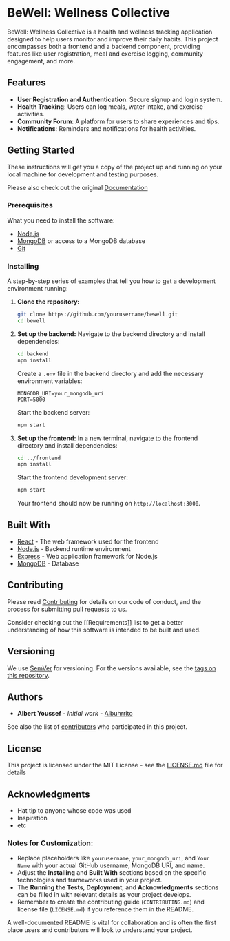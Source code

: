 # BeWell: Wellness Collective

BeWell: Wellness Collective is a health and wellness tracking application designed to help users monitor and improve their daily habits. This project encompasses both a frontend and a backend component, providing features like user registration, meal and exercise logging, community engagement, and more.

## Features

- **User Registration and Authentication**: Secure signup and login system.
- **Health Tracking**: Users can log meals, water intake, and exercise activities.
- **Community Forum**: A platform for users to share experiences and tips.
- **Notifications**: Reminders and notifications for health activities.

## Getting Started

These instructions will get you a copy of the project up and running on your local machine for development and testing purposes.

Please also check out the original [Documentation](Documentation.md)

### Prerequisites

What you need to install the software:

- [Node.js](https://nodejs.org/en/)
- [MongoDB](https://www.mongodb.com/try/download/community) or access to a MongoDB database
- [Git](https://git-scm.com/downloads)

### Installing

A step-by-step series of examples that tell you how to get a development environment running:

1. **Clone the repository:**
   ```sh
   git clone https://github.com/yourusername/bewell.git
   cd bewell
   ```

2. **Set up the backend:**
   Navigate to the backend directory and install dependencies:
   ```sh
   cd backend
   npm install
   ```
   Create a `.env` file in the backend directory and add the necessary environment variables:
   ```env
   MONGODB_URI=your_mongodb_uri
   PORT=5000
   ```

   Start the backend server:
   ```sh
   npm start
   ```

3. **Set up the frontend:**
   In a new terminal, navigate to the frontend directory and install dependencies:
   ```sh
   cd ../frontend
   npm install
   ```

   Start the frontend development server:
   ```sh
   npm start
   ```

   Your frontend should now be running on `http://localhost:3000`.

## Built With

- [React](https://reactjs.org/) - The web framework used for the frontend
- [Node.js](https://nodejs.org/) - Backend runtime environment
- [Express](https://expressjs.com/) - Web application framework for Node.js
- [MongoDB](https://www.mongodb.com/) - Database

## Contributing

Please read [Contributing](Contributing.md) for details on our code of conduct, and the process for submitting pull requests to us.

Consider checking out the [[Requirements]] list to get a better understanding of how this software is intended to be built and used.

## Versioning

We use [SemVer](http://semver.org/) for versioning. For the versions available, see the [tags on this repository](https://github.com/albuhrrito/bewell/tags).

## Authors

- **Albert Youssef** - *Initial work* - [Albuhrrito](https://github.com/albuhrrito)

See also the list of [contributors](https://github.com/albuhrrito/bewell/contributors) who participated in this project.

## License

This project is licensed under the MIT License - see the [LICENSE.md](License.md) file for details

## Acknowledgments

- Hat tip to anyone whose code was used
- Inspiration
- etc

### Notes for Customization:

- Replace placeholders like `yourusername`, `your_mongodb_uri`, and `Your Name` with your actual GitHub username, MongoDB URI, and name.
- Adjust the **Installing** and **Built With** sections based on the specific technologies and frameworks used in your project.
- The **Running the Tests**, **Deployment**, and **Acknowledgments** sections can be filled in with relevant details as your project develops.
- Remember to create the contributing guide (`CONTRIBUTING.md`) and license file (`LICENSE.md`) if you reference them in the README.

A well-documented README is vital for collaboration and is often the first place users and contributors will look to understand your project.
